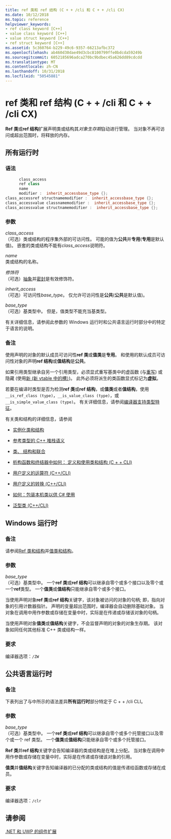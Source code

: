 ```yaml
---
title: ref 类和 ref 结构 (C + + /cli 和 C + + /cli CX)
ms.date: 10/12/2018
ms.topic: reference
helpviewer_keywords:
- ref class keyword [C++]
- value class keyword [C++]
- value struct keyword [C++]
- ref struct keyword [C++]
ms.assetid: 5c360764-b229-49c6-9357-66213afbc372
ms.openlocfilehash: ab460d30dae49d3cbc8100799ffe0bdcda59249b
ms.sourcegitcommit: 6052185696adca270bc9bdbec45a626dd89cdcdd
ms.translationtype: MT
ms.contentlocale: zh-CN
ms.lasthandoff: 10/31/2018
ms.locfileid: "50545881"
---
```

# <a name="ref-class-and-ref-struct--ccli-and-ccx"></a>ref 类和 ref 结构 (C + + /cli 和 C + + /cli CX)

**Ref 类**或**ref 结构**扩展声明类或结构其*对象生存期*自动进行管理。 当对象不再可访问或超出范围时，将释放的内存。

## <a name="all-runtimes"></a>所有运行时

### <a name="syntax"></a>语法

```cpp
      class_access
      ref class
      name
      modifier :  inherit_accessbase_type {};
class_accessref structnamemodifier :  inherit_accessbase_type {};
class_accessvalue classnamemodifier :  inherit_accessbase_type {};
class_accessvalue structnamemodifier :  inherit_accessbase_type {};

```

### <a name="parameters"></a>参数

*class_access*<br/>
（可选）类或结构的程序集外部的可访问性。 可能的值为**公共**并**专用**(**专用**是默认值)。 嵌套的类或结构不能有*class_access*说明符。

*name*<br/>
类或结构的名称。

*修饰符*<br/>
（可选）[抽象](../windows/abstract-cpp-component-extensions.md)并[密封](../windows/sealed-cpp-component-extensions.md)是有效修饰符。

*inherit_access*<br/>
（可选）可访问性*base_type*。 仅允许可访问性是**公共**(**公共**是默认值)。

*base_type*<br/>
（可选）基类型中。 但是，值类型不能充当基类型。

有关详细信息，请参阅此参数的 Windows 运行时和公共语言运行时部分中的特定于语言的说明。

### <a name="remarks"></a>备注

使用声明的对象的默认成员可访问性**ref 类**或**值类**是**专用**。 和使用的默认成员可访问性对象的声明**ref 结构**或**值结构**是**公共**。

如果引用类型继承自另一个引用类型，必须显式重写基类中的虚函数 (与[重写](../windows/override-cpp-component-extensions.md)) 或隐藏 (使用[新 (新 vtable 中的槽）](../windows/new-new-slot-in-vtable-cpp-component-extensions.md))。 此外必须将派生的类函数显式标记为**虚拟**。

若要在编译时类型是否为检测**ref 类**或**ref 结构**，或**值类**或者**值结构**，使用`__is_ref_class (type)`，`__is_value_class (type)`，或`__is_simple_value_class (type)`。 有关详细信息，请参阅[编译器支持类型特征](../windows/compiler-support-for-type-traits-cpp-component-extensions.md)。

有关类和结构的详细信息，请参阅

- [实例化类和结构](../dotnet/how-to-define-and-consume-classes-and-structs-cpp-cli.md)

- [参考类型的 C++ 堆栈语义](../dotnet/cpp-stack-semantics-for-reference-types.md)

- [类、 结构和联合](../cpp/classes-and-structs-cpp.md)

- [析构函数和终结器中如何： 定义和使用类和结构 (C + + CLI)](../dotnet/how-to-define-and-consume-classes-and-structs-cpp-cli.md#BKMK_Destructors_and_finalizers)

- [用户定义的运算符 (C++/CLI)](../dotnet/user-defined-operators-cpp-cli.md)

- [用户定义的转换 (C++/CLI)](../dotnet/user-defined-conversions-cpp-cli.md)

- [如何：包装本机类以供 C# 使用](../dotnet/how-to-wrap-native-class-for-use-by-csharp.md)

- [泛型类 (C++/CLI)](../windows/generic-classes-cpp-cli.md)

## <a name="windows-runtime"></a>Windows 运行时

### <a name="remarks"></a>备注

请参阅[Ref 类和结构](../cppcx/ref-classes-and-structs-c-cx.md)并[值类和结构](https://msdn.microsoft.com/library/windows/apps/hh699861.aspx)。

### <a name="parameters"></a>参数

*base_type*<br/>
（可选）基类型中。 一个**ref 类**或**ref 结构**可以继承自零个或多个接口以及零个或一个**ref**类型。 一个**值类**或**值结构**只能继承自零个或多个接口。

当使用声明对象**ref 类**或**ref 结构**关键字，该对象被访问的对象的句柄; 即，指向对象的引用计数器指针。 声明的变量超出范围时，编译器会自动删除基础对象。 当对象在调用中用作参数或存储在变量中时，实际是在传递或存储该对象的句柄。

当使用声明对象**值类**或**值结构**关键字，不会监督声明的对象的对象生存期。 该对象如同任何其他标准 C++ 类或结构一样。

### <a name="requirements"></a>要求

编译器选项：`/ZW`

## <a name="common-language-runtime"></a>公共语言运行时

### <a name="remarks"></a>备注

下表列出了与中所示的语法差异**所有运行时**部分特定于 C + + /cli CLI。

### <a name="parameters"></a>参数

*base_type*<br/>
（可选）基类型中。 一个**ref 类**或**ref 结构**可以继承自零个或多个托管接口以及零个或一个 ref 类型。 一个**值类**或**值结构**只能继承自零个或多个托管接口。

**Ref 类**并**ref 结构**关键字会告知编译器的类或结构是在堆上分配。 当对象在调用中用作参数或存储在变量中时，实际是在传递或存储该对象的引用。

**值类**并**值结构**关键字告知编译器的已分配的类或结构的值是传递给函数或存储在成员。

### <a name="requirements"></a>要求

编译器选项：`/clr`

## <a name="see-also"></a>请参阅

[ .NET 和 UWP 的组件扩展](../windows/component-extensions-for-runtime-platforms.md)
